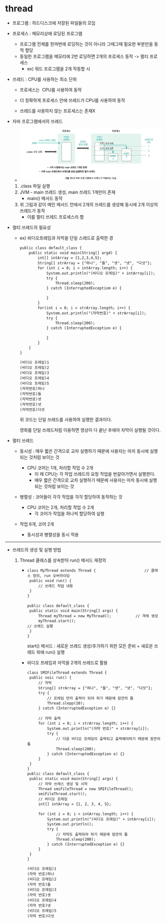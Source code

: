 # thread

- 프로그램 : 하드디스크에 저장된 파일들의 모임

- 프로세스 : 메모리상에 로딩된 프로그램

  - 프로그램 전체를 한꺼번에 로딩하는 것이 아니라 그때그때 필요한 부분만을 동적 할당
  - 동일한 프로그램을 메모리에 2번 로딩하면 2개의 프로세스 동작 -> 멀티 프로세스
    - ex) 워드 프로그램을 2개 작동할 시

- 쓰레드 : CPU를 사용하는 최소 단위

  - 프로세스는  CPU를 사용하여 동작
  - 더 정확하게 프로세스 안에 쓰레드가  CPU를 사용하여 동작

  - 쓰레드를 사용하지 않는 프로세스는 존재X

- 자바 프로그램에서의 쓰레드

  - <img src="thread_1.png" alt="thread_1" style="zoom:50%;" />

  1. .class 파일 실행
  2. JVM - main 쓰레드 생성, main 쓰레드 1개만이 존재
     - main() 메서드 동작
  3. 위 그림과 같이 메인 메서드 안에서 2개의 쓰레드를 생성해 동시에 2개 이상의 쓰레드가 동작
     - 이를 멀티 쓰레드 프로세스라 함

- 멀티 쓰레드의 필요성

  - ex) 비디오프레임과 자막을 단일 스레드로 출력한 경

    ```
    public class default_class {
    	public static void main(String[] argd) {
    		int[] intArray = {1,2,3,4,5};
    		String[] strArray = {"하나", "둘", "셋", "넷", "다섯"};
    		for (int i = 0; i < intArray.length; i++) {
    			System.out.println("(비디오 프레임)" + intArray[i]);
    			try {
    				Thread.sleep(200);
    			} catch (InterruptedExceptiom e) {
    			
    			}
    		}
    		for(int i = 0; i < strArray.length; i++) {
    			System.out.println("(자막번호)" + strArray[i]);
    			try {
    				Thread.sleep(200);
    			} catch (InterruptedException e) {
    			
    			}
    		}
    	}
    }
    ```

    ```
    (비디오 프레임)1
    (비디오 프레임)2
    (비디오 프레임)3
    (비디오 프레임)4
    (비디오 프레임)5
    (자막번호)하나
    (자막번호)둘
    (자막번호)셋
    (자막번호)넷
    (자막번호)다섯
    ```

    위 코드는 단일 쓰레드를 사용하여 실행한 결과이다.

    영화를 단일 쓰레드처럼 이용하면 영상이 다 끝난 후에야 자막이 실행될 것이다.

- 멀티 쓰레드

  - 동시성 : 매우 짧은 간격으로 교차 실행하기 때문에 사용자는 마치 동시에 실행되는 것처럼 보이는 것
    - CPU 코어는 1개, 처리할 작업 수 2개
      - 이 때 CPU는 각 작업 쓰레드의 요청 작업을 번갈아가면서 실행한다.
      - 매우 짧은 간격으로 교차 실행하기 때문에 사용자는 마치 동시에 실행되는 것처럼 보이는 것
  - 병렬성 : 코어들이 각각 작업을 각각 할당하여 동작하는 것
    - CPU 코어는 2개, 처리할 작업 수 2개
      - 각 코어가 작업을 하나씩 할당하여 실행

  - 작업 6개, 코어 2개
    - 동시성과 병렬성을 동시 적용

-----

- 쓰레드의 생성 및 실행 방법

  1. Thread 클래스를 상속받아 run() 메서드 재정의

     - ```
       class MyThread extends Thread {						// 클래스 정의, run 오버라이딩
       	public void run() {
       		// 쓰레드 작업 내용
       	}
       }
       
       public class default_class {
       	public static void main(String[] args) {
       		Thread myThread = new MyThread();			// 객체 생성
       		myThread.start();											// 쓰레드 실행
       	}
       }
       ```

       start() 메서드 : 새로운 쓰레드 생성/추가하기 위한 모든 준비 + 새로운 쓰레드 위에 run() 실행

     - 비디오 프레임과 자막을 2개의 쓰레드로 활용

       ```
       class SMIFileThread extends Thread {
       	public voic run() {
       		// 자막
       		String[] strArray = {"하나", "둘", "셋", "넷", "다섯"};
       		try {
       			// 프레임 먼저 출력이 되야 하기 때문에 잠깐의 틈
       			Thread.slepp(10);
       		} catch (InterruptedException e) {}
       
       		// 자막 출력
       		for (int i = 0; i < strArray.length; i++) {
       			System.out.println("(자막 번호)" + strArray[i]);
       			try {
       				// 다음 비디오 프레임이 출력되고 출력해야하기 때문에 잠깐의 틈					
       				Thread.sleep(200);
       			} catch (InterruptedException e) {}
       		}
       	}
       }
       public class default_class {
       	public static void main(String[] args) {
       		// 자막 쓰레스 생성 및 시작
       		Thread smiFileThread = new SMIFileThread();
       		smiFileThread.start();
       		// 비디오 프레임
       		int[] intArray = {1, 2, 3, 4, 5};
       		
       		for (int i = 0; i < intArray.length; i++) {
       			System.out.println("(비디오 프레임)" + intArray[i]);
       			System.out.println();
       			try {
       				// 자막도 출력되야 하기 때문에 잠깐의 틈
       				Thread.sleep(200);
       			} catch (InterruptedException e) {}
       		}
       	}
       }
       ```

       ```
       (비디오 프레임)1
       (자막 번호)하나
       (비디오 프레임)2
       (자막 번호)둘
       (비디오 프레임)3
       (자막 번호)셋
       (비디오 프레임)4
       (자막 번호)넷
       (비디오 프레임)5
       (자막 번호)다섯
       ```

       
